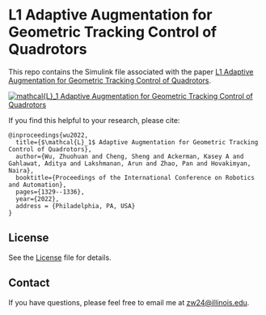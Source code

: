# L1 Adaptive Augmentation for Geometric Tracking Control of Quadrotors

This repo contains the Simulink file associated with the paper [L1 Adaptive Augmentation for Geometric Tracking Control of Quadrotors](https://ieeexplore.ieee.org/abstract/document/9811946?casa_token=0KA03JuYt6IAAAAA:Afrmxp6ybr9mv9Zc691tylYWMLwki2ifWKJOsYGaGcsnkotbHdSOLx4Q__g0UofNYIoFO8F_YnmP).

[![$mathcal{L}_1$ Adaptive Augmentation for Geometric Tracking Control of Quadrotors](https://img.youtube.com/vi/25Z7iAkZ5xw/hqdefault.jpg)](https://www.youtube.com/watch?v=25Z7iAkZ5xw)

If you find this helpful to your research, please cite:
<br />
```
@inproceedings{wu2022,
  title={$\mathcal{L}_1$ Adaptive Augmentation for Geometric Tracking Control of Quadrotors},
  author={Wu, Zhuohuan and Cheng, Sheng and Ackerman, Kasey A and Gahlawat, Aditya and Lakshmanan, Arun and Zhao, Pan and Hovakimyan, Naira},
  booktitle={Proceedings of the International Conference on Robotics and Automation},
  pages={1329--1336},
  year={2022},
  address = {Philadelphia, PA, USA}
}
```

## License

See the [License](License.txt) file for details.

## Contact

If you have questions, please feel free to email me at zw24@illinois.edu.
